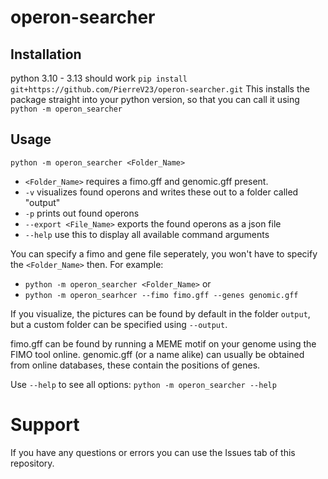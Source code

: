 # operon-searcher

## Installation
python 3.10 - 3.13 should work
`pip install git+https://github.com/PierreV23/operon-searcher.git`
This installs the package straight into your python version, so that you can call it using `python -m operon_searcher`

## Usage
`python -m operon_searcher <Folder_Name>`
- `<Folder_Name>` requires a fimo.gff and genomic.gff present.
- `-v` visualizes found operons and writes these out to a folder called "output"
- `-p` prints out found operons
- `--export <File_Name>` exports the found operons as a json file
- `--help` use this to display all available command arguments

You can specify a fimo and gene file seperately, you won't have to specify the `<Folder_Name>` then. For example:
- `python -m operon_searcher <Folder_Name>`
or
- `python -m operon_searhcer --fimo fimo.gff --genes genomic.gff`

If you visualize, the pictures can be found by default in the folder `output`, but a custom folder can be specified using `--output`.

fimo.gff can be found by running a MEME motif on your genome using the FIMO tool online. genomic.gff (or a name alike) can usually be obtained from online databases, these contain the positions of genes.

Use `--help` to see all options: `python -m operon_searcher --help`


# Support
If you have any questions or errors you can use the Issues tab of this repository.